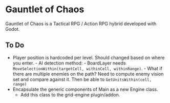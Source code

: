 # Gauntlet of Chaos

Gauntlet of Chaos is a Tactical RPG / Action RPG hybrid developed with Godot.

## To Do

- Player position is hardcoded per level. Should changed based on where you enter.
		- AI detection method:
			- BoardLayer needs `MoveSelectionWithin(targetCell, withinCell, withinRange)`.
			- What if there are multiple enemies on the path? Need to compute enemy vision set and compare against it. Then be able to `GetUnitsWithin(cell, range)`
- Encapsulate the generic components of Main as a new Engine class.
	- Add this class to the grid-engine plugin/addon.
